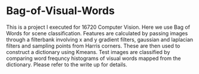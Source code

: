 # Bag-of-Visual-Words
This is a project I executed for 16720 Computer Vision. Here we use Bag of Words for scene classification. Features are calculated by passing images through a filterbank involving x and y gradient filters, gaussian and laplacian filters and sampling points from Harris corners. These are then used to construct a dictionary using Kmeans. Test images are classified by comparing word frequncy histograms of visual words mapped from the dictionary. 
Please refer to the write up for details. 
